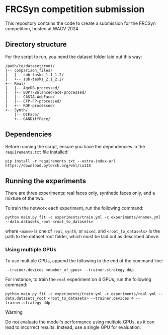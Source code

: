 # FRCSyn competition submission

This repository contains the code to create a submission for the FRCSyn competition, hosted at WACV 2024.

## Directory structure

For the script to run, you need the dataset folder laid out this way:

```
/path/to/dataset/root/
|-- comparison_files/
|   |-- sub-tasks_1.1_1.2/
|   +-- sub-tasks_2.1_2.2/
+-- Real/
|   |-- AgeDB-processed/
|   |-- BUPT-BalancedFace-processed/
|   |-- CASIA-WebFace/
|   |-- CFP-FP-processed/
|   +-- ROF-processed/
+-- Synth/
    |-- DCFace/
    +-- GANDiffFace/
```

## Dependencies

Before running the script, ensure you have the dependencies in the `requirements.txt` file installed:

```
pip install -r requirements.txt --extra-index-url https://download.pytorch.org/whl/cu118
```

## Running the experiments

There are three experiments: real faces only, synthetic faces only, and a mixture of the two.

To train the network each experiment, run the following command:

```
python main.py fit -c experiments/train.yml -c experiments/<name>.yml --data.datasets_root <root_to_datasets>
```

where `<name>` is one of `real`, `synth`, or `mixed`, and `<root_to_datasets>` is the path to the dataset root folder, which must be laid out as described above.

### Using multiple GPUs

To use multiple GPUs, append the following to the end of the command line:

```
--trainer.devices <number_of_gpus> --trainer.strategy ddp
```

For instance, to train the `real` experiment on 4 GPUs, run the following command:

```
python main.py fit -c experiments/train.yml -c experiments/real.yml --data.datasets_root <root_to_datasets> --trainer.devices 4 --trainer.strategy ddp
```

> [!WARNING]
> Do not evaluate the model's performance using multiple GPUs, as it can lead to incorrect results. Instead, use a single GPU for evaluation.